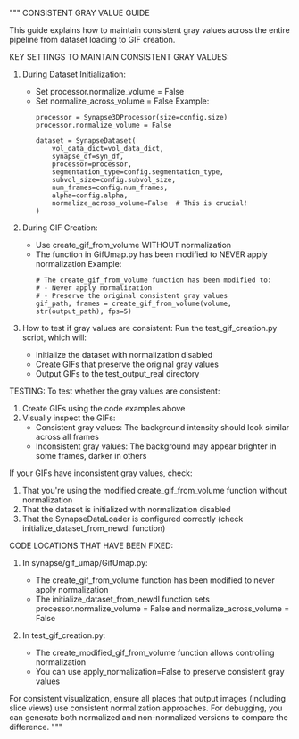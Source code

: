 
"""
CONSISTENT GRAY VALUE GUIDE

This guide explains how to maintain consistent gray values across the entire pipeline
from dataset loading to GIF creation.

KEY SETTINGS TO MAINTAIN CONSISTENT GRAY VALUES:

1. During Dataset Initialization:
   - Set processor.normalize_volume = False
   - Set normalize_across_volume = False
   Example:
     ```
     processor = Synapse3DProcessor(size=config.size)
     processor.normalize_volume = False
     
     dataset = SynapseDataset(
         vol_data_dict=vol_data_dict,
         synapse_df=syn_df,
         processor=processor,
         segmentation_type=config.segmentation_type,
         subvol_size=config.subvol_size,
         num_frames=config.num_frames,
         alpha=config.alpha,
         normalize_across_volume=False  # This is crucial!
     )
     ```

2. During GIF Creation:
   - Use create_gif_from_volume WITHOUT normalization
   - The function in GifUmap.py has been modified to NEVER apply normalization
   Example:
     ```
     # The create_gif_from_volume function has been modified to:
     # - Never apply normalization
     # - Preserve the original consistent gray values
     gif_path, frames = create_gif_from_volume(volume, str(output_path), fps=5)
     ```

3. How to test if gray values are consistent:
   Run the test_gif_creation.py script, which will:
   - Initialize the dataset with normalization disabled
   - Create GIFs that preserve the original gray values
   - Output GIFs to the test_output_real directory

TESTING:
To test whether the gray values are consistent:
1. Create GIFs using the code examples above
2. Visually inspect the GIFs:
   - Consistent gray values: The background intensity should look similar across all frames
   - Inconsistent gray values: The background may appear brighter in some frames, darker in others

If your GIFs have inconsistent gray values, check:
1. That you're using the modified create_gif_from_volume function without normalization
2. That the dataset is initialized with normalization disabled
3. That the SynapseDataLoader is configured correctly (check initialize_dataset_from_newdl function)

CODE LOCATIONS THAT HAVE BEEN FIXED:

1. In synapse/gif_umap/GifUmap.py:
   - The create_gif_from_volume function has been modified to never apply normalization
   - The initialize_dataset_from_newdl function sets processor.normalize_volume = False and 
     normalize_across_volume = False

2. In test_gif_creation.py:
   - The create_modified_gif_from_volume function allows controlling normalization
   - You can use apply_normalization=False to preserve consistent gray values

For consistent visualization, ensure all places that output images (including slice views)
use consistent normalization approaches. For debugging, you can generate both normalized
and non-normalized versions to compare the difference.
""" 
